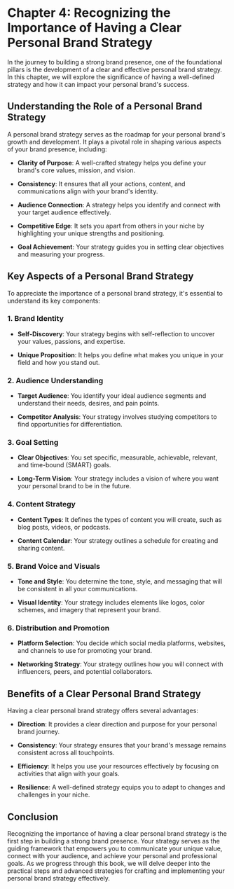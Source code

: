 Chapter 4: Recognizing the Importance of Having a Clear Personal Brand Strategy
===============================================================================

In the journey to building a strong brand presence, one of the foundational pillars is the development of a clear and effective personal brand strategy. In this chapter, we will explore the significance of having a well-defined strategy and how it can impact your personal brand's success.

Understanding the Role of a Personal Brand Strategy
---------------------------------------------------

A personal brand strategy serves as the roadmap for your personal brand's growth and development. It plays a pivotal role in shaping various aspects of your brand presence, including:

* **Clarity of Purpose**: A well-crafted strategy helps you define your brand's core values, mission, and vision.

* **Consistency**: It ensures that all your actions, content, and communications align with your brand's identity.

* **Audience Connection**: A strategy helps you identify and connect with your target audience effectively.

* **Competitive Edge**: It sets you apart from others in your niche by highlighting your unique strengths and positioning.

* **Goal Achievement**: Your strategy guides you in setting clear objectives and measuring your progress.

Key Aspects of a Personal Brand Strategy
----------------------------------------

To appreciate the importance of a personal brand strategy, it's essential to understand its key components:

### 1. **Brand Identity**

* **Self-Discovery**: Your strategy begins with self-reflection to uncover your values, passions, and expertise.

* **Unique Proposition**: It helps you define what makes you unique in your field and how you stand out.

### 2. **Audience Understanding**

* **Target Audience**: You identify your ideal audience segments and understand their needs, desires, and pain points.

* **Competitor Analysis**: Your strategy involves studying competitors to find opportunities for differentiation.

### 3. **Goal Setting**

* **Clear Objectives**: You set specific, measurable, achievable, relevant, and time-bound (SMART) goals.

* **Long-Term Vision**: Your strategy includes a vision of where you want your personal brand to be in the future.

### 4. **Content Strategy**

* **Content Types**: It defines the types of content you will create, such as blog posts, videos, or podcasts.

* **Content Calendar**: Your strategy outlines a schedule for creating and sharing content.

### 5. **Brand Voice and Visuals**

* **Tone and Style**: You determine the tone, style, and messaging that will be consistent in all your communications.

* **Visual Identity**: Your strategy includes elements like logos, color schemes, and imagery that represent your brand.

### 6. **Distribution and Promotion**

* **Platform Selection**: You decide which social media platforms, websites, and channels to use for promoting your brand.

* **Networking Strategy**: Your strategy outlines how you will connect with influencers, peers, and potential collaborators.

Benefits of a Clear Personal Brand Strategy
-------------------------------------------

Having a clear personal brand strategy offers several advantages:

* **Direction**: It provides a clear direction and purpose for your personal brand journey.

* **Consistency**: Your strategy ensures that your brand's message remains consistent across all touchpoints.

* **Efficiency**: It helps you use your resources effectively by focusing on activities that align with your goals.

* **Resilience**: A well-defined strategy equips you to adapt to changes and challenges in your niche.

Conclusion
----------

Recognizing the importance of having a clear personal brand strategy is the first step in building a strong brand presence. Your strategy serves as the guiding framework that empowers you to communicate your unique value, connect with your audience, and achieve your personal and professional goals. As we progress through this book, we will delve deeper into the practical steps and advanced strategies for crafting and implementing your personal brand strategy effectively.
